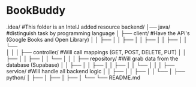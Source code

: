 # BookBuddy
.idea/ #This folder is an IntelJ added resource
backend/
│── java/ #distinguish task by programming language
│   ├── client/ #Have the APi's (Google Books and Open Library)
│   │   ├── 
│   │   ├──
│   │   ├── 
│   │   ├── 
│   │   └──              
│   │
│   ├── controller/ #Will call mappings (GET, POST, DELETE, PUT)
│   │   ├──
│   │   ├──
│   │   └──
│   │
│   ├── repository/ #Will grab data from the database (Supabase)
│   │   ├──
│   │   ├──
│   │   ├──
│   │   └──
│   │
│   ├── service/ #Will handle all backend logic
│   │   ├──
│   │   ├──
│   │   └──
│
├── python/
│   ├──
│   ├──
│   ├──
│   └──
└── README.md
